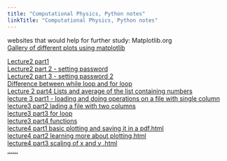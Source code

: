 ```yaml
---
title: "Computational Physics, Python notes"
linkTitle: "Computational Physics, Python notes"
---
```

websites that would help for further study:
Matplotlib.org <br>
<a href="https://matplotlib.org/2.0.2/gallery.html" target="_blank">Gallery of different plots using matplotlib</a><br>

<a href="lecture2 part 1.html" target="_blank">Lecture2 part1</a><br>
<a href="Lecture2 part 2 - setting password.html" target="_blank">Lecture2 part 2 - setting password</a><br>
<a href="Lecture2 part3 - setting password 2.html" target="_blank">Lecture2 part 3 - setting password 2</a><br>
<a href="whileorforloop.md" target="_blank">Difference between while loop and for loop</a><br>
<a href="Lecture 2 part4 Lists and average of the list containing numbers.html" target="_blank">Lecture 2 part4 Lists and average of the list containing numbers</a><br>
<a href="lecture 3 part1 - loading and doing operations on a file with single column.html" target="_blank">lecture 3 part1 - loading and doing operations on a file with single column</a><br>
<a href="lecture3 part2 lading a file with two columns.html" target="_blank">lecture3 part2 lading a file with two columns</a><br>
<a href="lecture3 part3 for loop.html" target="_blank"> lecture3 part3 for loop</a><br>
<a href="lecture3 part4 functions.html" target="_blank"> lecture3 part4 functions</a><br>
<a href="lecture4 part1 basic plotting and saving it in a pdf.html" target="_blank"> lecture4 part1 basic plotting and saving it in a pdf.html</a><br>
<a href="lecture4 part2 learing more about plotting.html" target="_blank"> lecture4 part2 learning more about plotting.html</a><br>
<a href="lecture4 part3 scaling of x and y .html" target="_blank"> lecture4 part3 scaling of x and y .html</a><br>
<a href="...." target="_blank"> ......</a><br>
